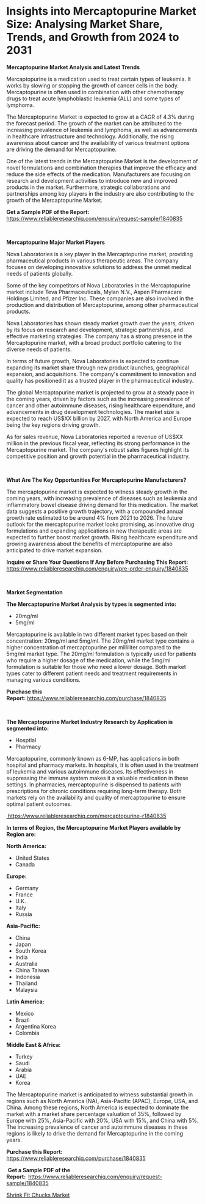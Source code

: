 <p><h1>Insights into Mercaptopurine Market Size: Analysing Market Share, Trends, and Growth from 2024 to 2031</h1></p><p><strong>Mercaptopurine Market Analysis and Latest Trends</strong></p>
<p><p>Mercaptopurine is a medication used to treat certain types of leukemia. It works by slowing or stopping the growth of cancer cells in the body. Mercaptopurine is often used in combination with other chemotherapy drugs to treat acute lymphoblastic leukemia (ALL) and some types of lymphoma.</p><p>The Mercaptopurine Market is expected to grow at a CAGR of 4.3% during the forecast period. The growth of the market can be attributed to the increasing prevalence of leukemia and lymphoma, as well as advancements in healthcare infrastructure and technology. Additionally, the rising awareness about cancer and the availability of various treatment options are driving the demand for Mercaptopurine.</p><p>One of the latest trends in the Mercaptopurine Market is the development of novel formulations and combination therapies that improve the efficacy and reduce the side effects of the medication. Manufacturers are focusing on research and development activities to introduce new and improved products in the market. Furthermore, strategic collaborations and partnerships among key players in the industry are also contributing to the growth of the Mercaptopurine Market.</p></p>
<p><strong>Get a Sample PDF of the Report:&nbsp;</strong> <a href="https://www.reliableresearchiq.com/enquiry/request-sample/1840835">https://www.reliableresearchiq.com/enquiry/request-sample/1840835</a></p>
<p>&nbsp;</p>
<p><strong>Mercaptopurine Major Market Players</strong></p>
<p><p>Nova Laboratories is a key player in the Mercaptopurine market, providing pharmaceutical products in various therapeutic areas. The company focuses on developing innovative solutions to address the unmet medical needs of patients globally.</p><p>Some of the key competitors of Nova Laboratories in the Mercaptopurine market include Teva Pharmaceuticals, Mylan N.V., Aspen Pharmacare Holdings Limited, and Pfizer Inc. These companies are also involved in the production and distribution of Mercaptopurine, among other pharmaceutical products.</p><p>Nova Laboratories has shown steady market growth over the years, driven by its focus on research and development, strategic partnerships, and effective marketing strategies. The company has a strong presence in the Mercaptopurine market, with a broad product portfolio catering to the diverse needs of patients.</p><p>In terms of future growth, Nova Laboratories is expected to continue expanding its market share through new product launches, geographical expansion, and acquisitions. The company's commitment to innovation and quality has positioned it as a trusted player in the pharmaceutical industry.</p><p>The global Mercaptopurine market is projected to grow at a steady pace in the coming years, driven by factors such as the increasing prevalence of cancer and other autoimmune diseases, rising healthcare expenditure, and advancements in drug development technologies. The market size is expected to reach US$XX billion by 2027, with North America and Europe being the key regions driving growth.</p><p>As for sales revenue, Nova Laboratories reported a revenue of US$XX million in the previous fiscal year, reflecting its strong performance in the Mercaptopurine market. The company's robust sales figures highlight its competitive position and growth potential in the pharmaceutical industry.</p></p>
<p>&nbsp;</p>
<p><strong>What Are The Key Opportunities For Mercaptopurine Manufacturers?</strong></p>
<p><p>The mercaptopurine market is expected to witness steady growth in the coming years, with increasing prevalence of diseases such as leukemia and inflammatory bowel disease driving demand for this medication. The market data suggests a positive growth trajectory, with a compounded annual growth rate estimated to be around 4% from 2021 to 2026. The future outlook for the mercaptopurine market looks promising, as innovative drug formulations and expanding applications in new therapeutic areas are expected to further boost market growth. Rising healthcare expenditure and growing awareness about the benefits of mercaptopurine are also anticipated to drive market expansion.</p></p>
<p><strong>Inquire or Share Your Questions If Any Before Purchasing This Report:</strong> <a href="https://www.reliableresearchiq.com/enquiry/pre-order-enquiry/1840835">https://www.reliableresearchiq.com/enquiry/pre-order-enquiry/1840835</a></p>
<p>&nbsp;</p>
<p><strong>Market Segmentation</strong></p>
<p><strong>The Mercaptopurine Market Analysis by types is segmented into:</strong></p>
<p><ul><li>20mg/ml</li><li>5mg/ml</li></ul></p>
<p><p>Mercaptopurine is available in two different market types based on their concentration: 20mg/ml and 5mg/ml. The 20mg/ml market type contains a higher concentration of mercaptopurine per milliliter compared to the 5mg/ml market type. The 20mg/ml formulation is typically used for patients who require a higher dosage of the medication, while the 5mg/ml formulation is suitable for those who need a lower dosage. Both market types cater to different patient needs and treatment requirements in managing various conditions.</p></p>
<p><strong>Purchase this Report:&nbsp;</strong><a href="https://www.reliableresearchiq.com/purchase/1840835">https://www.reliableresearchiq.com/purchase/1840835</a></p>
<p>&nbsp;</p>
<p><strong>The Mercaptopurine Market Industry Research by Application is segmented into:</strong></p>
<p><ul><li>Hosptial</li><li>Pharmacy</li></ul></p>
<p><p>Mercaptopurine, commonly known as 6-MP, has applications in both hospital and pharmacy markets. In hospitals, it is often used in the treatment of leukemia and various autoimmune diseases. Its effectiveness in suppressing the immune system makes it a valuable medication in these settings. In pharmacies, mercaptopurine is dispensed to patients with prescriptions for chronic conditions requiring long-term therapy. Both markets rely on the availability and quality of mercaptopurine to ensure optimal patient outcomes.</p></p>
<p><a href="https://www.reliableresearchiq.com/mercaptopurine-r1840835">&nbsp;https://www.reliableresearchiq.com/mercaptopurine-r1840835</a></p>
<p><strong>In terms of Region, the Mercaptopurine Market Players available by Region are:</strong></p>
<p>
    <p> <strong> North America: </strong>
        <ul>
            <li>United States</li>
            <li>Canada</li>
        </ul>
        </p> 
    <p> <strong> Europe: </strong>
        <ul>
            <li>Germany</li>
            <li>France</li>
            <li>U.K.</li>
            <li>Italy</li>
            <li>Russia</li>
        </ul>
        </p> 
    <p> <strong> Asia-Pacific: </strong>
        <ul>
            <li>China</li>
            <li>Japan</li>
            <li>South Korea</li>
            <li>India</li>
            <li>Australia</li>
            <li>China Taiwan</li>
            <li>Indonesia</li>
            <li>Thailand</li>
            <li>Malaysia</li>
        </ul>
        </p> 
    <p> <strong> Latin America: </strong>
        <ul>
            <li>Mexico</li>
            <li>Brazil</li>
            <li>Argentina Korea</li>
            <li>Colombia</li>
        </ul>
        </p> 
    <p> <strong> Middle East & Africa: </strong>
        <ul>
            <li>Turkey</li>
            <li>Saudi</li>
            <li>Arabia</li>
            <li>UAE</li>
            <li>Korea</li>
        </ul>
    </p>
    </p>
<p><p>The Mercaptopurine market is anticipated to witness substantial growth in regions such as North America (NA), Asia-Pacific (APAC), Europe, USA, and China. Among these regions, North America is expected to dominate the market with a market share percentage valuation of 35%, followed by Europe with 25%, Asia-Pacific with 20%, USA with 15%, and China with 5%. The increasing prevalence of cancer and autoimmune diseases in these regions is likely to drive the demand for Mercaptopurine in the coming years.</p></p>
<p><strong>Purchase this Report: </strong><a href="https://www.reliableresearchiq.com/purchase/1840835">https://www.reliableresearchiq.com/purchase/1840835</a></p>
<p>&nbsp;<strong>Get a Sample PDF of the Report:&nbsp;&nbsp;</strong><a href="https://www.reliableresearchiq.com/enquiry/request-sample/1840835">https://www.reliableresearchiq.com/enquiry/request-sample/1840835</a></p>
<p><strong></strong></p>
<p><p><a href="https://medium.com/@lizarempel/navigating-the-global-shrink-fit-chucks-market-landscape-trends-forecasts-and-impact-analysis-72f98e71f229">Shrink Fit Chucks Market</a></p></p>
